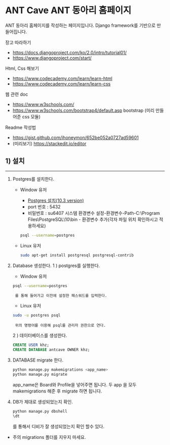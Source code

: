 # ANT Cave ANT 동아리 홈페이지

ANT 동아리 홈페이지를 작성하는 페이지입니다. Django framework를 기반으로 만들어집니다.

장고 따라하기   
- https://docs.djangoproject.com/ko/2.0/intro/tutorial01/
- https://www.djangoproject.com/start/

Html, Css 해보기 
- https://www.codecademy.com/learn/learn-html
- https://www.codecademy.com/learn/learn-css


웹 관련 doc 
- https://www.w3schools.com/
- https://www.w3schools.com/bootstrap4/default.asp
 bootstrap (미리 만들어준 css 모듈)
 
Readme 작성법 
- https://gist.github.com/ihoneymon/652be052a0727ad59601 
- (미리보기) https://stackedit.io/editor

## 1) 설치
---------
1. Postgres를 설치한다.
	* Window 유저
		* [Postgres 설치(10.3 version)](https://www.enterprisedb.com/products-services-training/pgdownload#windows)
		- port 번호 : 5432
		- 비밀번호 : su6407
		시스템 환경변수 설정-환경변수-Path-C:\Program Files\PostgreSQL\10\bin - 환경변수 추가(각자 파일 위치 확인하시고 적용하세요)
		```bash
		psql --username=postgres
		``` 

	* Linux 유저
		``` bash
		sudo apt-get install postgresql postgresql-contrib
		```
2. Database 생성한다.
	1 ) postgres를 실행한다.
	* Window 유저
	```bash
	psql --username=postgres
	```
		를 통해 들어가고 이전에 설정한 패스워드를 입력한다.

	* Linux 유저
	```bash
	sudo -u postgres psql
	```
		위의 명령어를 이용해 psql를 관리자 권한으로 연다.
		
	2 ) 데이터베이스를 생성한다.
	```sql
	CREATE USER khz;
	CREATE DATABASE antcave OWNER khz;
	```

3. DATABASE migrate 한다.
	```bash
	python manage.py makemigrations <app_name>
	python manage.py migrate
	```
	app_name은 Board와 Profile을 넣어주면 됩니다.
	두 app 을 모두 makemigrations 해준 후 migrate 하면 됩니다.

4. DB가 제대로 생성되었는지 확인.
	```bash
	python manage.py dbshell
	\dt
	```
	를 통해서 디비가 잘 생성되었는지 확인 할수 있다.

+ 주의
	migrations 폴더를 지우지 마세요.
	
